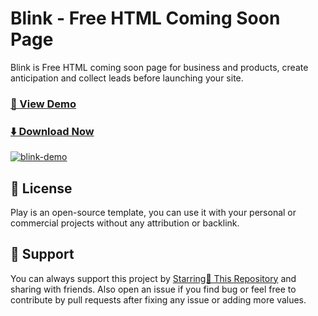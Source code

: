 # Blink - Free HTML Coming Soon Page
Blink is Free HTML coming soon page for business and products, create anticipation and collect leads before launching your site.

### [🚀 View Demo](https://preview.uideck.com/items/blink/)

### [⬇️ Download Now](https://links.uideck.com/blink-download)

[![blink-demo](https://uideck.com/wp-content/uploads/2021/09/blink.png)](https://preview.uideck.com/items/blink/)



## 📃 License
Play is an open-source template, you can use it with your personal or commercial projects without any attribution or backlink.

## 💙 Support
You can always support this project by [Starring🌟 This Repository](https://github.com/uideck/https://github.com/uideck/blink-html-coming-soon-page) 
and sharing with friends. Also open an issue if you find bug or feel free to contribute by pull requests after fixing any issue or adding more values.

